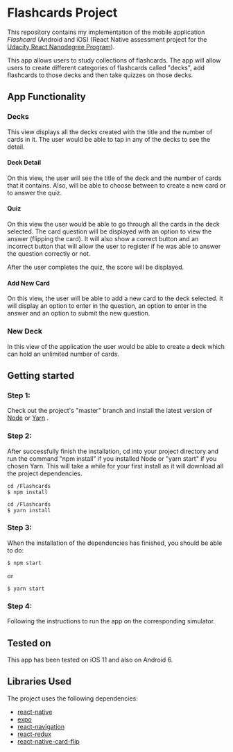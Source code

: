 # Flashcards Project

This repository contains my implementation of the mobile application *Flashcard* (Android and iOS) (React Native assessment project for the [Udacity React Nanodegree Program](https://www.udacity.com/course/react-nanodegree--nd019)).

This app allows users to study collections of flashcards. The app will allow users to create different categories of flashcards called "decks", add flashcards to those decks and then take quizzes on those decks.

## App Functionality

### Decks

This view displays all the decks created with the title and the number of cards in it.
The user would be able to tap in any of the decks to see the detail.

#### Deck Detail

On this view, the user will see the title of the deck and the number of cards that it contains. Also, will be able to choose between to create a new card or to answer the quiz.

#### Quiz

On this view the user would be able to go through all the cards in the deck selected. The card question will be displayed with an option to view the answer (flipping the card). It will also show a correct button and an incorrect button that will allow the user to register if he was able to answer the question correctly or not.

After the user completes the quiz, the score will be displayed.

#### Add New Card

On this view, the user will be able to add a new card to the deck selected. It will display an option to enter in the question, an option to enter in the answer and an option to submit the new question.


### New Deck

In this view of the application the user would be able to create a deck which can hold an unlimited number of cards.

## Getting started

### Step 1:
Check out the project's "master" branch and install the latest version of [Node](https://nodejs.org/) or [Yarn](https://yarnpkg.com/en/docs/install) .

### Step 2:

After successfully finish the installation, cd into your project directory and run the command "npm install" if you installed Node or "yarn start" if you chosen Yarn. This will take a while for your first install as it will download all the project dependencies.

```
cd /Flashcards
$ npm install
```

```
cd /Flashcards
$ yarn install
```

### Step 3:
When the installation of the dependencies has finished, you should be able to do:

```
$ npm start
```

or

```
$ yarn start
```

### Step 4:
Following the instructions to run the app on the corresponding simulator.


## Tested on

This app has been tested on iOS 11 and also on Android 6.

## Libraries Used

The project uses the following dependencies:

* [react-native](https://facebook.github.io/react-native/)
* [expo](https://expo.io/)
* [react-navigation](https://reactnavigation.org/)
* [react-redux](https://redux.js.org/basics/usagewithreact)
* [react-native-card-flip](https://www.npmjs.com/package/react-native-card-flip)
